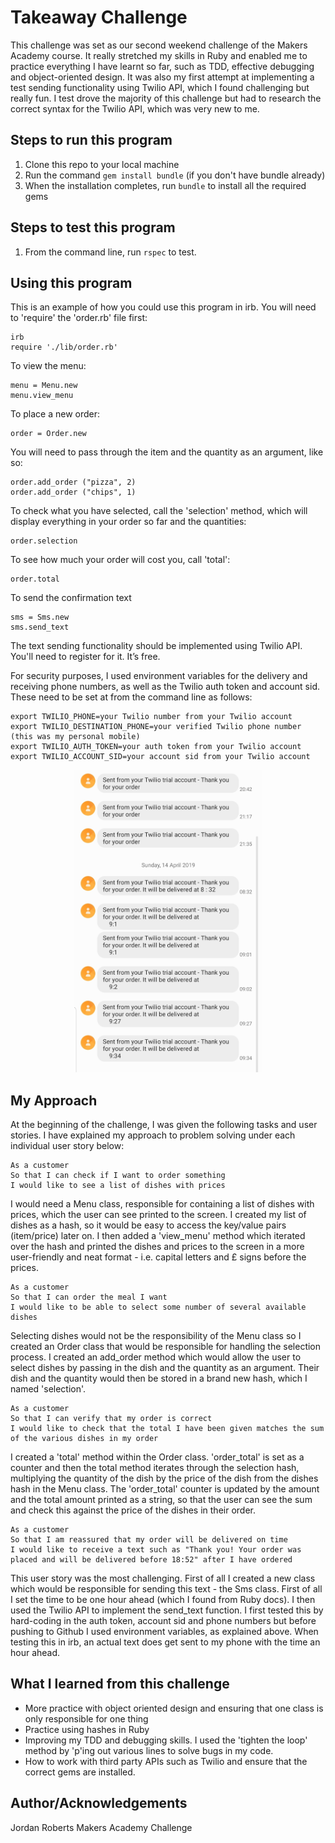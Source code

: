 Takeaway Challenge
==================

This challenge was set as our second weekend challenge of the Makers Academy course. It really stretched my skills in Ruby and enabled me to practice everything I have learnt so far, such as TDD, effective debugging and object-oriented design. It was also my first attempt at implementing a test sending functionality using Twilio API, which I found challenging but really fun. I test drove the majority of this challenge but had to research the correct syntax for the Twilio API, which was very new to me.

Steps to run this program
-------
1. Clone this repo to your local machine
2. Run the command `gem install bundle` (if you don't have bundle already)
3. When the installation completes, run `bundle` to install all the required gems

Steps to test this program
-------
1. From the command line, run `rspec` to test.

Using this program
-------
This is an example of how you could use this program in irb. You will need to 'require' the 'order.rb' file first:

```
irb
require './lib/order.rb'
```
To view the menu:
```
menu = Menu.new
menu.view_menu
```
To place a new order:
```
order = Order.new
```
You will need to pass through the item and the quantity as an argument, like so:
```
order.add_order ("pizza", 2)
order.add_order ("chips", 1)
```
To check what you have selected, call the 'selection' method, which will display everything in your order so far and the quantities:
```
order.selection
```
To see how much your order will cost you, call 'total':
```
order.total
```
To send the confirmation text
```
sms = Sms.new
sms.send_text
```
The text sending functionality should be implemented using Twilio API. You'll need to register for it. It’s free.

For security purposes, I used environment variables for the delivery and receiving phone numbers, as well as the Twilio auth token and account sid. These need to be set at from the command line as follows:

```
export TWILIO_PHONE=your Twilio number from your Twilio account
export TWILIO_DESTINATION_PHONE=your verified Twilio phone number (this was my personal mobile)
export TWILIO_AUTH_TOKEN=your auth token from your Twilio account
export TWILIO_ACCOUNT_SID=your account sid from your Twilio account
```

<div align="center">
    <img src="phonescreenshot.jpg" width="300px"</img>
</div>

My Approach
-----
At the beginning of the challenge, I was given the following tasks and user stories. I have explained my approach to problem solving under each individual user story below:

```
As a customer
So that I can check if I want to order something
I would like to see a list of dishes with prices
```
I would need a Menu class, responsible for containing a list of dishes with prices, which the user can see printed to the screen. I created my list of dishes as a hash, so it would be easy to access the key/value pairs (item/price) later on. I then added a 'view_menu' method which iterated over the hash and printed the dishes and prices to the screen in a more user-friendly and neat format - i.e. capital letters and £ signs before the prices.

```
As a customer
So that I can order the meal I want
I would like to be able to select some number of several available dishes
```
Selecting dishes would not be the responsibility of the Menu class so I created an Order class that would be responsible for handling the selection process. I created an add_order method which would allow the user to select dishes by passing in the dish and the quantity as an argument. Their dish and the quantity would then be stored in a brand new hash, which I named 'selection'.
```
As a customer
So that I can verify that my order is correct
I would like to check that the total I have been given matches the sum of the various dishes in my order
```
I created a 'total' method within the Order class. 'order_total' is set as a counter and then the total method iterates through the selection hash, multiplying the quantity of the dish by the price of the dish from the dishes hash in the Menu class. The 'order_total' counter is updated by the amount and the total amount printed as a string, so that the user can see the sum and check this against the price of the dishes in their order.

```
As a customer
So that I am reassured that my order will be delivered on time
I would like to receive a text such as "Thank you! Your order was placed and will be delivered before 18:52" after I have ordered
```
This user story was the most challenging. First of all I created a new class which would be responsible for sending this text - the Sms class. First of all I set the time to be one hour ahead (which I found from Ruby docs). I then used the Twilio API to implement the send_text function. I first tested this by hard-coding in the auth token, account sid and phone numbers but before pushing to Github I used environment variables, as explained above. When testing this in irb, an actual text does get sent to my phone with the time an hour ahead.


What I learned from this challenge
------------------
* More practice with object oriented design and ensuring that one class is only responsible for one thing
* Practice using hashes in Ruby
* Improving my TDD and debugging skills. I used the 'tighten the loop' method by 'p'ing out various lines to solve bugs in my code.
* How to work with third party APIs such as Twilio and ensure that the correct gems are installed.

Author/Acknowledgements
------------------
Jordan Roberts
Makers Academy Challenge
